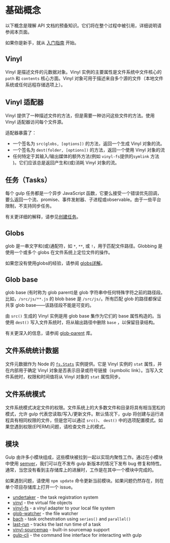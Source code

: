 <!-- front-matter
id: concepts
title: Gulp API 基础概念
hide_title: true
sidebar_label: 基础概念
-->

# 基础概念

以下概念是理解 API 文档的预备知识。它们将在整个过程中被引用，详细说明请参阅本页面。

如果你是新手，就从 [入门指南][quick-start-docs] 开始。

## Vinyl

Vinyl 是描述文件的元数据对象。Vinyl 实例的主要属性是文件系统中文件核心的 `path` 和 `contents` 核心方面。Vinyl 对象可用于描述来自多个源的文件（本地文件系统或任何远程存储选项上）。

<!-- ads -->

## Vinyl 适配器

Vinyl 提供了一种描述文件的方法，但是需要一种访问这些文件的方法。使用 Vinyl 适配器访问每个文件源。

适配器暴露了：
* 一个签名为 `src(globs, [options])` 的方法，返回一个生成 Vinyl 对象的流。
* 一个签名为 `dest(folder, [options])` 的方法，返回一个使用 Vinyl 对象的流
* 任何特定于其输入/输出媒体的额外方法(例如 `vinyl-fs`提供的`symlink` 方法 )。它们应该总是返回产生和(或)消耗 Vinyl 对象的流。

## 任务（Tasks）

每个 gulp 任务都是一个异步 JavaScript 函数，它要么接受一个错误优先回调，要么返回一个流、promise、事件发射器、子进程或observable。由于一些平台限制，不支持同步任务。

有关更详细的解释，请参见[创建任务][creating-tasks-doc]。 

## Globs

glob 是一串文字和(或)通配符，如 `*`, `**`, 或 `!`，用于匹配文件路径。Globbing 是使用一个或多个 globs 在文件系统上定位文件的操作。

如果您没有使用globs的经验，请参阅 [globs详解][explaining-globs-docs]。

## Glob base

glob base (有时称为 glob parent)是 glob 字符串中任何特殊字符之前的路径段。 比如，`/src/js/**.js` 的 blob base 是 `/src/js/`。所有匹配 glob 的路径都保证共享 glob base——该路径段不能是可变的。

由 `src()` 生成的 Vinyl 实例是用 glob base 集作为它们的 base 属性构造的。当使用 `dest()` 写入文件系统时，将从输出路径中删除 `base` ，以保留目录结构。

有关更深入的信息，请参阅 [glob-parent][glob-parent-external] 库。

<!-- ads -->

## 文件系统统计数据

文件元数据作为 Node 的 [`fs.Stats`][fs-stats-external] 实例提供。它是 Vinyl 实例的 `stat` 属性，并在内部用于确定 Vinyl 对象是否表示目录或符号链接（symbolic link）。当写入文件系统时，权限和时间值将从 Vinyl 对象的 `stat` 属性同步。

## 文件系统模式

文件系统模式决定文件的权限。文件系统上的大多数文件和目录将具有相当宽松的模式，允许 gulp 代表您读取/写入/更新文件。默认情况下，gulp 将创建与运行进程具有相同权限的文件，但是您可以通过 `src()`、 `dest()` 中的选项配置模式。如果您遇到权限(EPERM)问题，请检查文件上的模式。

## 模块

Gulp 由许多小模块组成，这些模块被拉到一起以实现内聚性工作。通过在小模块中使用 [semver][semver-external]，我们可以在不发布 gulp 新版本的情况下发布 bug 修复和特性。通常，当您没有看到主存储库上的进展时，工作是在其中一个模块中完成的。

如果遇到问题，请使用 `npm update` 命令更新当前模块。如果问题仍然存在，则在单个项目存储库上打开一个 issue。

* [undertaker][undertaker-external] - the task registration system
* [vinyl][vinyl-external] - the virtual file objects
* [vinyl-fs][vinyl-fs-external] - a vinyl adapter to your local file system
* [glob-watcher][glob-watcher-external] - the file watcher
* [bach][bach-external] - task orchestration using `series()` and `parallel()`
* [last-run][last-run-external] - tracks the last run time of a task
* [vinyl-sourcemap][vinyl-sourcemap-external] - built-in sourcemap support
* [gulp-cli][gulp-cli-external] - the command line interface for interacting with gulp


[quick-start-docs]: ../getting-started/1-quick-start.md
[creating-tasks-doc]: ../getting-started/3-creating-tasks.md
[explaining-globs-docs]: ../getting-started/6-explaining-globs.md
[undertaker-external]: https://github.com/gulpjs/undertaker
[vinyl-external]: https://github.com/gulpjs/vinyl
[vinyl-fs-external]: https://github.com/gulpjs/vinyl-fs
[glob-watcher-external]: https://github.com/gulpjs/glob-watcher
[bach-external]: https://github.com/gulpjs/bach
[last-run-external]: https://github.com/gulpjs/last-run
[vinyl-sourcemap-external]: https://github.com/gulpjs/vinyl-sourcemap
[gulp-cli-external]: https://github.com/gulpjs/gulp-cli
[semver-external]: https://semver.org
[fs-stats-external]: https://nodejs.org/api/fs.html#fs_class_fs_stats
[glob-parent-external]: https://github.com/es128/glob-parent

